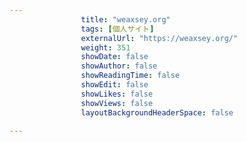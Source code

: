 ```yaml
---
                title: "weaxsey.org"
                tags: [個人サイト]
                externalUrl: "https://weaxsey.org/"
                weight: 351
                showDate: false
                showAuthor: false
                showReadingTime: false
                showEdit: false
                showLikes: false
                showViews: false
                layoutBackgroundHeaderSpace: false
                
---
```


